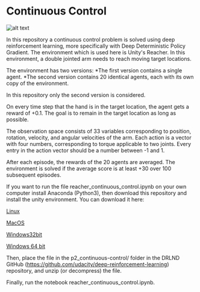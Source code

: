 # Continuous Control

![alt text](https://video.udacity-data.com/topher/2018/June/5b1ea778_reacher/reacher.gif "Follow me!")

In this repository a continuous control problem is solved using deep reinforcement learning, more specifically with Deep Deterministic Policy Gradient. The environment which is used here is Unity's Reacher. In this environment, a double jointed arm needs to reach moving target locations. 

The environment has two versions:
*The first version contains a single agent.
*The second version contains 20 identical agents, each with its own copy of the environment.

In this repository only the second version is considered. 

On every time step that the hand is in the target location, the agent gets a reward of +0.1. The goal is to remain in the target location as long as possible.

The observation space consists of 33 variables corresponding to position, rotation, velocity, and angular velocities of the arm. Each action is a vector with four numbers, corresponding to torque applicable to two joints. Every entry in the action vector should be a number between -1 and 1.

After each episode, the rewards of the 20 agents are averaged. The environment is solved if the average score is at least +30 over 100 subsequent episodes.

If you want to run the file reacher_continuous_control.ipynb on your own computer install Anaconda (Python3), then download this repository and install the unity environment. You can download it here:

[Linux](https://s3-us-west-1.amazonaws.com/udacity-drlnd/P2/Reacher/Reacher_Linux.zip)

[MacOS](https://s3-us-west-1.amazonaws.com/udacity-drlnd/P2/Reacher/Reacher.app.zip)

[Windows32bit](https://s3-us-west-1.amazonaws.com/udacity-drlnd/P2/Reacher/Reacher_Windows_x86.zip)

[Windows 64 bit](https://s3-us-west-1.amazonaws.com/udacity-drlnd/P2/Reacher/Reacher_Windows_x86_64.zip)

Then, place the file in the p2_continuous-control/ folder in the DRLND GitHub (https://github.com/udacity/deep-reinforcement-learning) repository, and unzip (or decompress) the file.

Finally, run the notebook reacher_continuous_control.ipynb.

